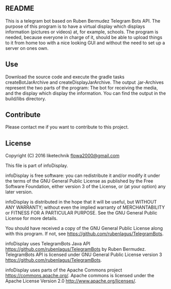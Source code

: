 ## README ##

This is a telegram bot based on Ruben Bermudez Telegram Bots API. 
The purpose of this program is to have a virtual display which displays
information (pictures or videos) at, for example, schools.
The program is needed, because everyone in charge of it, should be able
to upload things to it from home too with a nice looking GUI and 
without the need to set up a server on ones own.

## Use ##

Download the source code and execute the gradle tasks createBotJarArchive
and createDisplayJarArchive. The output .jar-Archives represent the 
two parts of the program: The bot for receiving the media, and the display
which display the information. You can find the output in the build/libs
directory.

## Contribute ##

Please contact me if you want to contribute to this project.

## License ##

 Copyright (C) 2016  liketechnik <flowa2000@gmail.com>
 
This file is part of infoDisplay.

infoDisplay is free software: you can redistribute it and/or modify
it under the terms of the GNU General Public License as published by
the Free Software Foundation, either version 3 of the License, or
(at your option) any later version.

infoDisplay is distributed in the hope that it will be useful,
but WITHOUT ANY WARRANTY; without even the implied warranty of
MERCHANTABILITY or FITNESS FOR A PARTICULAR PURPOSE.  See the
GNU General Public License for more details.

You should have received a copy of the GNU General Public License
along with this program.  If not, see <https://github.com/rubenlagus/TelegramBots>.

infoDisplay uses TelegramBots Java API <https://github.com/rubenlagus/TelegramBots> by Ruben Bermudez.
TelegramBots API is licensed under GNU General Public License version 3 <https://github.com/rubenlagus/TelegramBots>.

infoDisplay uses parts of the Apache Commons project <https://commons.apache.org/>.
Apache commons is licensed under the Apache License Version 2.0 <http://www.apache.org/licenses/>.